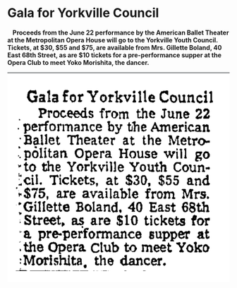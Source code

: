 
**<h1>Gala for Yorkville Council</h1>**
&nbsp;&nbsp;&nbsp;**<p1 style = "justify- middle">Proceeds from the June 22 
performance by the American
Ballet Theater at the Metropolitan Opera House will go 
to the Yorkville Youth Council. Tickets, at $30, $55 and
$75, are available from Mrs.
Gillette Boland, 40 East 68th
Street, as are $10 tickets for
a pre-performance supper at
the Opera Club to meet Yoko 
Morishita, the dancer.**</p1>&nbsp;&nbsp;&nbsp;

![Yorkvillegala](../images/yorkvillegala.png)




